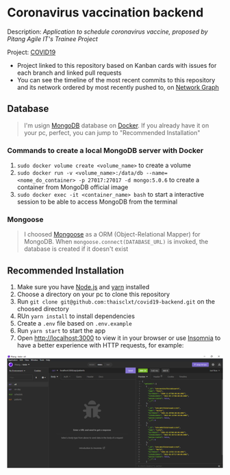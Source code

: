 # Coronavirus vaccination backend

Description: _Application to schedule coronavirus vaccine, proposed by Pitang Agile IT's Trainee Project_

Project: [COVID19](https://github.com/users/thaisclxt/projects/2)

- Project linked to this repository based on Kanban cards with issues for each branch and linked pull requests
- You can see the timeline of the most recent commits to this repository and its network ordered by most recently pushed to, on [Network Graph](https://github.com/thaisclxt/covid19-backend/network)

## Database

> I'm usign [MongoDB](https://www.mongodb.com/) database on [Docker](https://www.docker.com/). If you already have it on your pc, perfect, you can jump to "Recommended Installation"

### Commands to create a local MongoDB server with Docker

1. `sudo docker volume create <volume_name>` to create a volume
2. `sudo docker run -v <volume_name>:/data/db --name=<nome_do_container> -p 27017:27017 -d mongo:5.0.6` to create a container from MongoDB official image
3. `sudo docker exec -it <container_name> bash` to start a interactive session to be able to access MongoDB from the terminal

### Mongoose

> I choosed [Mongoose](https://mongoosejs.com/) as a ORM (Object-Relational Mapper) for MongoDB. When `mongoose.connect(DATABASE_URL)` is invoked, the database is created if it doesn't exist

## Recommended Installation

1. Make sure you have [Node.js](https://nodejs.org/en/) and [yarn](https://yarnpkg.com/) installed
2. Choose a directory on your pc to clone this repository
3. Run `git clone git@github.com:thaisclxt/covid19-backend.git` on the choosed directory
4. RUn `yarn install` to install dependencies
5. Create a `.env` file based on `.env.example`
6. Run `yarn start` to start the app
7. Open [http://localhost:3000](http://localhost:3000) to view it in your browser or use [Insomnia](https://insomnia.rest/) to have a better experience with HTTP requests, for example:

![GET all - example](./screenshot/getAll.png)

